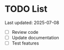 # TODO List

Last updated: 2025-07-08

- [ ] Review code
- [ ] Update documentation
- [ ] Test features
